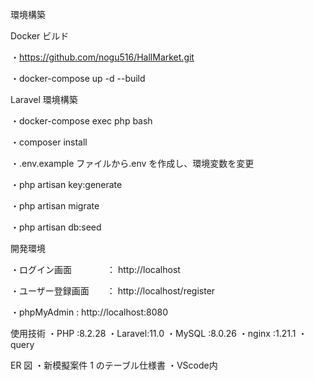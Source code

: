 環境構築

Docker ビルド

・https://github.com/nogu516/HallMarket.git

・docker-compose up -d --build

Laravel 環境構築

・docker-compose exec php bash

・composer install

・.env.example ファイルから.env を作成し、環境変数を変更

・php artisan key:generate

・php artisan migrate

・php artisan db:seed

開発環境

・ログイン画面　　　　： http://localhost

・ユーザー登録画面　　： http://localhost/register

・phpMyAdmin         : http://localhost:8080

使用技術 ・PHP :8.2.28 ・Laravel:11.0 ・MySQL :8.0.26 ・nginx :1.21.1 ・query

ER 図 ・新模擬案件 1 のテーブル仕様書
      ・VScode内
